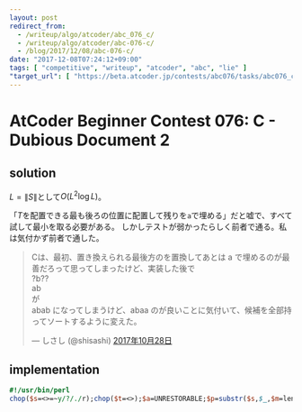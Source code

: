 ```yaml
---
layout: post
redirect_from:
  - /writeup/algo/atcoder/abc_076_c/
  - /writeup/algo/atcoder/abc-076-c/
  - /blog/2017/12/08/abc-076-c/
date: "2017-12-08T07:24:12+09:00"
tags: [ "competitive", "writeup", "atcoder", "abc", "lie" ]
"target_url": [ "https://beta.atcoder.jp/contests/abc076/tasks/abc076_c" ]
---
```


# AtCoder Beginner Contest 076: C - Dubious Document 2

## solution

$L = \|S\|$として$O(L^2 \log L)$。

「$T$を配置できる最も後ろの位置に配置して残りを`a`で埋める」だと嘘で、すべて試して最小を取る必要がある。
しかしテストが弱かったらしく前者で通る。私は気付かず前者で通した。

<blockquote class="twitter-tweet" data-lang="ja"><p lang="ja" dir="ltr">Cは、最初、置き換えられる最後方のを置換してあとは a で埋めるのが最善だろって思ってしまったけど、実装した後で<br>?b??<br>ab<br>が<br>abab になってしまうけど、abaa のが良いことに気付いて、候補を全部持ってソートするように変えた。</p>&mdash; しさし (@shisashi) <a href="https://twitter.com/shisashi/status/924273332454690817?ref_src=twsrc%5Etfw">2017年10月28日</a></blockquote>
<script async src="https://platform.twitter.com/widgets.js" charset="utf-8"></script>

## implementation

``` perl
#!/usr/bin/perl
chop($s=<>=~y/?/./r);chop($t=<>);$a=UNRESTORABLE;$p=substr($s,$_,$m=length$t),$t=~/^$p$/?$a=substr($s,0,$_).$t.substr($s,$_+$m):0for 0..length$s;print$a=~y/./a/r
```

